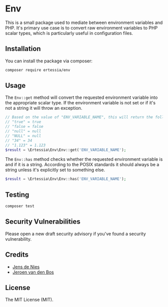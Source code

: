# Env

This is a small package used to mediate between environment variables and PHP. It's primary use case is to convert raw environment variables to PHP scalar types, which is particularly useful in configuration files.

## Installation

You can install the package via composer:

```bash
composer require ertessia/env
```

## Usage

The `Env::get` method will convert the requested environment variable into the appropriate scalar type.
If the environment variable is not set or if it's not a string it will throw an exception.

```php
// Based on the value of "ENV_VARIABLE_NAME", this will return the following:
// "true" = true
// "false = false
// "null" = null
// "NULL" = null
// "34" = 34
// "1.123" = 1.123
$result = \Ertessia\Env\Env::get('ENV_VARIABLE_NAME');
```

The `Env::has` method checks whether the requested environment variable is and if it is a string. 
According to the POSIX standards it should always be a string unless it's explicitly set to something else.


```php
$result = \Ertessia\Env\Env::has('ENV_VARIABLE_NAME');
```
## Testing

```bash
composer test
```

## Security Vulnerabilities

Please open a new draft security advisory if you've found a security vulnerability.

## Credits

- [Jens de Nies](https://github.com/jensdenies)
- [Jeroen van den Bos](https://github.com/jeroenvdbos)

## License

The MIT License (MIT).